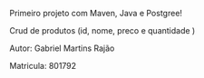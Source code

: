 Primeiro projeto com Maven, Java e Postgree!

Crud de produtos (id, nome, preco e quantidade )

Autor: Gabriel Martins Rajão

Matricula: 801792
